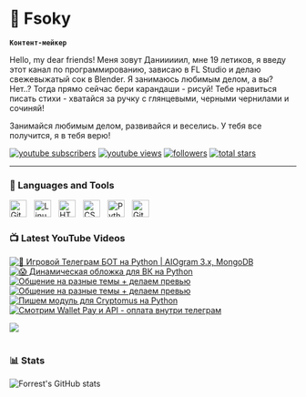 # 🥑 Fsoky

**`Контент-мейкер`**

Hello, my dear friends! Меня зовут Данииииил, мне 19 летиков, я введу этот канал по программированию, зависаю в FL Studio и делаю свежевыжатый сок в Blender. Я занимаюсь любимым делом, а вы? Нет..? Тогда прямо сейчас бери карандаши - рисуй! Тебе нравиться писать стихи - хватайся за ручку с глянцевыми, черными чернилами и сочиняй!

Занимайся любимым делом, развивайся и веселись. У тебя все получится, я в тебя верю!

   <p align="left">
      <a href="https://www.youtube.com/c/fknight?sub_confirmation=1">
         <img alt="youtube subscribers" title="Subscribe to my YouTube channel" src="https://custom-icon-badges.demolab.com/youtube/channel/subscribers/UCeiC2G8vcz6tBmvVo8ydMgQ?color=%23E05D44&label=SUBSCRIBE&logo=video&logoColor=white&style=for-the-badge&labelColor=CE4630"/></a> 
      <a href="https://www.youtube.com/c/fknight">
         <img alt="youtube views" title="YouTube views" src="https://custom-icon-badges.demolab.com/youtube/channel/views/UCeiC2G8vcz6tBmvVo8ydMgQ?color=%23E1AD0E&logo=eye&logoColor=white&style=for-the-badge&labelColor=C79600"/></a> 
      <a href="https://github.com/ForrestKnight?tab=followers">
         <img alt="followers" title="Follow me on Github" src="https://custom-icon-badges.demolab.com/github/followers/Fsoky?color=236ad3&labelColor=1155ba&style=for-the-badge&logo=person-add&label=Follow&logoColor=white"/></a>
      <a href="https://github.com/ForrestKnight?tab=repositories&sort=stargazers">
         <img alt="total stars" title="Total stars on GitHub" src="https://custom-icon-badges.demolab.com/github/stars/Fsoky?color=55960c&style=for-the-badge&labelColor=488207&logo=star"/></a>
   </p>

---

### 🧰 Languages and Tools

<img align="left" alt="Git" width="30px" style="padding-right:10px;" src="https://cdn.jsdelivr.net/gh/devicons/devicon/icons/git/git-original.svg" />
<img align="left" alt="Linux" width="30px" style="padding-right:10px;" src="https://cdn.jsdelivr.net/gh/devicons/devicon/icons/linux/linux-original.svg" />
<img align="left" alt="HTML" width="30px" style="padding-right:10px;" src="https://cdn.jsdelivr.net/gh/devicons/devicon/icons/html5/html5-plain.svg" />
<img align="left" alt="CSS" width="30px" style="padding-right:10px;" src="https://cdn.jsdelivr.net/gh/devicons/devicon/icons/css3/css3-plain.svg" />
<img align="left" alt="Python" width="30px" style="padding-right:10px;" src="https://cdn.jsdelivr.net/gh/devicons/devicon/icons/python/python-plain.svg" />
<img align="left" alt="GitHub" width="30px" style="padding-right:10px;" src="https://cdn.jsdelivr.net/gh/devicons/devicon/icons/github/github-original.svg" />

<br />

#

### 📺 Latest YouTube Videos

<!-- BEGIN YOUTUBE-CARDS -->
[![🎲 Игровой Телеграм БОТ на Python  | AIOgram 3.x, MongoDB](https://ytcards.demolab.com/?id=gbSA4bFTrHE&title=%F0%9F%8E%B2+%D0%98%D0%B3%D1%80%D0%BE%D0%B2%D0%BE%D0%B9+%D0%A2%D0%B5%D0%BB%D0%B5%D0%B3%D1%80%D0%B0%D0%BC+%D0%91%D0%9E%D0%A2+%D0%BD%D0%B0+Python++%7C+AIOgram+3.x%2C+MongoDB&lang=en&timestamp=1701962334&background_color=%230d1117&title_color=%23ffffff&stats_color=%23dedede&max_title_lines=1&width=250&border_radius=5 "🎲 Игровой Телеграм БОТ на Python  | AIOgram 3.x, MongoDB")](https://www.youtube.com/watch?v=gbSA4bFTrHE)
[![😱 Динамическая обложка для ВК на Python](https://ytcards.demolab.com/?id=xGNmSodrPHU&title=%F0%9F%98%B1+%D0%94%D0%B8%D0%BD%D0%B0%D0%BC%D0%B8%D1%87%D0%B5%D1%81%D0%BA%D0%B0%D1%8F+%D0%BE%D0%B1%D0%BB%D0%BE%D0%B6%D0%BA%D0%B0+%D0%B4%D0%BB%D1%8F+%D0%92%D0%9A+%D0%BD%D0%B0+Python&lang=en&timestamp=1701358044&background_color=%230d1117&title_color=%23ffffff&stats_color=%23dedede&max_title_lines=1&width=250&border_radius=5 "😱 Динамическая обложка для ВК на Python")](https://www.youtube.com/watch?v=xGNmSodrPHU)
[![Общение на разные темы + делаем превью](https://ytcards.demolab.com/?id=mvlv2_HVKic&title=%D0%9E%D0%B1%D1%89%D0%B5%D0%BD%D0%B8%D0%B5+%D0%BD%D0%B0+%D1%80%D0%B0%D0%B7%D0%BD%D1%8B%D0%B5+%D1%82%D0%B5%D0%BC%D1%8B+%2B+%D0%B4%D0%B5%D0%BB%D0%B0%D0%B5%D0%BC+%D0%BF%D1%80%D0%B5%D0%B2%D1%8C%D1%8E&lang=en&timestamp=1701197050&background_color=%230d1117&title_color=%23ffffff&stats_color=%23dedede&max_title_lines=1&width=250&border_radius=5 "Общение на разные темы + делаем превью")](https://www.youtube.com/watch?v=mvlv2_HVKic)
[![Общение на разные темы + делаем превью](https://ytcards.demolab.com/?id=FFz-RaxzW2w&title=%D0%9E%D0%B1%D1%89%D0%B5%D0%BD%D0%B8%D0%B5+%D0%BD%D0%B0+%D1%80%D0%B0%D0%B7%D0%BD%D1%8B%D0%B5+%D1%82%D0%B5%D0%BC%D1%8B+%2B+%D0%B4%D0%B5%D0%BB%D0%B0%D0%B5%D0%BC+%D0%BF%D1%80%D0%B5%D0%B2%D1%8C%D1%8E&lang=en&timestamp=1701196701&background_color=%230d1117&title_color=%23ffffff&stats_color=%23dedede&max_title_lines=1&width=250&border_radius=5 "Общение на разные темы + делаем превью")](https://www.youtube.com/watch?v=FFz-RaxzW2w)
[![Пишем модуль для Cryptomus на Python](https://ytcards.demolab.com/?id=q268jlbd3gY&title=%D0%9F%D0%B8%D1%88%D0%B5%D0%BC+%D0%BC%D0%BE%D0%B4%D1%83%D0%BB%D1%8C+%D0%B4%D0%BB%D1%8F+Cryptomus+%D0%BD%D0%B0+Python&lang=en&timestamp=1700807623&background_color=%230d1117&title_color=%23ffffff&stats_color=%23dedede&max_title_lines=1&width=250&border_radius=5 "Пишем модуль для Cryptomus на Python")](https://www.youtube.com/watch?v=q268jlbd3gY)
[![Смотрим Wallet Pay и API - оплата внутри телеграм](https://ytcards.demolab.com/?id=ZSyCE6NFv9g&title=%D0%A1%D0%BC%D0%BE%D1%82%D1%80%D0%B8%D0%BC+Wallet+Pay+%D0%B8+API+-+%D0%BE%D0%BF%D0%BB%D0%B0%D1%82%D0%B0+%D0%B2%D0%BD%D1%83%D1%82%D1%80%D0%B8+%D1%82%D0%B5%D0%BB%D0%B5%D0%B3%D1%80%D0%B0%D0%BC&lang=en&timestamp=1700548155&background_color=%230d1117&title_color=%23ffffff&stats_color=%23dedede&max_title_lines=1&width=250&border_radius=5 "Смотрим Wallet Pay и API - оплата внутри телеграм")](https://www.youtube.com/watch?v=ZSyCE6NFv9g)
<!-- END YOUTUBE-CARDS -->

[<img src="https://custom-icon-badges.demolab.com/badge/-Subscribe%20For%20More-red?style=for-the-badge&logo=video&logoColor=white"/>](https://www.youtube.com/c/Фсоки?sub_confirmation=1)

#

### 📊 Stats

![Forrest's GitHub stats](https://github-readme-stats.vercel.app/api?username=fsoky&show_icons=true&theme=dracula)

<!-- ![GitHub Streak](https://streak-stats.demolab.com?user=ForrestKnight&theme=dracula&border_radius=4.5) -->
